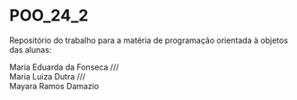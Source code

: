 # POO_24_2
Repositório do trabalho para a matéria de programação orientada à objetos das alunas:

Maria Eduarda da Fonseca   ///   
Maria Luiza Dutra   ///   
Mayara Ramos Damazio



